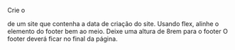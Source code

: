 Crie o <footer> de um site que contenha a data de criação do site.
Usando flex, alinhe o elemento do footer bem ao meio.
Deixe uma altura de 8rem para o footer
O footer deverá ficar no final da página.